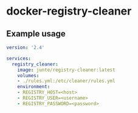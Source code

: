 # docker-registry-cleaner


## Example usage

```yaml
version: '2.4'

services:
  registry_cleaner:
    image: junte/registry-cleaner:latest
    volumes:
    - ./rules.yml:/etc/cleaner/rules.yml
    environment:
    - REGISTRY_HOST=<host>
    - REGISTRY_USER=<username>
    - REGISTRY_PASSWORD=<password>
```

```shell script

```
